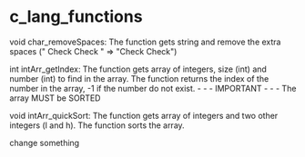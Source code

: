 # c_lang_functions
void char_removeSpaces:
    The function gets string and remove the extra spaces (" Check   Check   " => "Check Check")

int intArr_getIndex:
    The function gets array of integers, size (int) and number (int) to find in the array.
    The function returns the index of the number in the array, -1 if the number do not exist.
    - - - IMPORTANT - - - 
        The array MUST be SORTED

void intArr_quickSort: 
    The function gets array of integers and two other integers (l and h).
    The function sorts the array.

change something